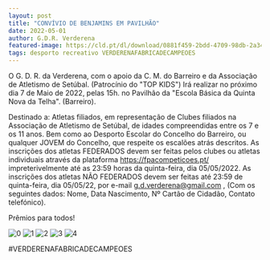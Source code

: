 ```yaml
---
layout: post
title: "CONVÍVIO DE BENJAMINS EM PAVILHÃO"
date: 2022-05-01
author: G.D.R. Verderena
featured-image: https://cld.pt/dl/download/0881f459-2bdd-4709-98db-2a34a42bee47/Convivio_benjamins.jpg
tags: desporto recreativo VERDERENAFABRICADECAMPEOES
---
```


O G. D. R. da Verderena,  com o apoio da C. M. do Barreiro e da Associação de Atletismo de Setúbal. (Patrocínio do "TOP KIDS")
Irá realizar no próximo dia 7 de Maio de 2022, pelas 15h. no Pavilhão da "Escola Básica da Quinta Nova da Telha". (Barreiro).

Destinado a:
Atletas filiados, em representação de Clubes filiados na Associação de Atletismo de Setúbal, de idades compreendidas entre os 7 e os 11 anos.
Bem como ao Desporto Escolar do Concelho do Barreiro, ou qualquer JOVEM do Concelho, que respeite os escalões atrás descritos.
As inscrições dos atletas FEDERADOS devem ser feitas pelos clubes ou atletas individuais através da plataforma https://fpacompeticoes.pt/ impreterivelmente até as 23:59 horas da quinta-feira, dia 05/05/2022.
As inscrições dos atletas NÃO FEDERADOS devem ser feitas até 23:59 de quinta-feira, dia 05/05/22, por e-mail g.d.verderena@gmail.com , (Com os seguintes dados: Nome, Data Nascimento, Nº Cartão de Cidadão, Contato telefónico).

Prêmios para todos!
 
![0](https://cld.pt/dl/download/0881f459-2bdd-4709-98db-2a34a42bee47/Convivio_benjamins.jpg)
![1](https://cld.pt/dl/download/878bb517-452b-493c-8ce1-28b2e366768b/Convivio_benjamins_1.jpg)
![2](https://cld.pt/dl/download/45d0d380-832c-482e-ba7c-2238117079e8/Convivio_benjamins_2.jpg)
![3](https://cld.pt/dl/download/9fdb18f4-cf18-4a16-b296-5b4766f5161c/Convivio_benjamins_3.jpg)
![4](https://cld.pt/dl/download/f5d6c819-5fdb-41f1-9e67-194304dad128/Convivio_benjamins_4.jpg)

#VERDERENAFABRICADECAMPEOES
